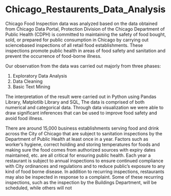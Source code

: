 # Chicago_Restaurents_Data_Analysis

Chicago Food Inspection data was analyzed based on the data obtained from Chicago Data Portal,
Protection Division of the Chicago Department of Public Health (CDPH) is committed to maintaining
the safety of food bought, sold, or prepared for public consumption in Chicago by carrying out sciencebased inspections of all retail food establishments. These inspections promote public health in areas of
food safety and sanitation and prevent the occurrence of food-borne illness.

Our observation from the data was carried out majorly from three phases:
1) Exploratory Data Analysis
2) Data Cleaning
3) Basic Text Mining

The interpretation of the result were carried out in Python using Pandas Library, Matplotlib Library
and SQL, The data is comprised of both numerical and categorical data. Through data visualization we
were able to draw significant inferences that can be used to improve food safety and avoid food illness.

There are around 15,000 business establishments serving food and drink across the City of Chicago
that are subject to sanitation inspections by the Department of Public Health at least once in a year.
Factors such as worker’s hygiene, correct holding and storing temperatures for foods and making sure
the food comes from authorized sources with expiry dates maintained, etc. are all critical for ensuring
public health. Each year a restaurant is subject to annual inspections to ensure continued compliance
with City ordinances and regulations and to reduce public’s exposure to any kind of food borne
disease. In addition to recurring inspections, restaurants may also be inspected in response to a
complaint. Some of these recurring inspections, such as the inspection by the Buildings Department,
will be scheduled, while others will not

